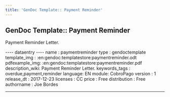 ```yaml
---
title: 'GenDoc Template:: Payment Reminder'
---
```


GenDoc Template:: Payment Reminder
----------------------------------

Payment Reminder Letter.

---- dataentry ---- name : paymentreminder type : gendoctemplate
template\_img : :en:gendoc:templatestore:paymentreminder.odt
pdfexample\_img: :en:gendoc:templatestore:paymentreminder.pdf
description\_wiki: Payment Reminder Letter. keywords\_tags :
overdue,payment,reminder language: EN module: CobroPago version : 1
release\_dt : 2017-12-23 licenses : CC price : Free distribution : Free
authorname : Joe Bordes

------------------------------------------------------------------------

  
